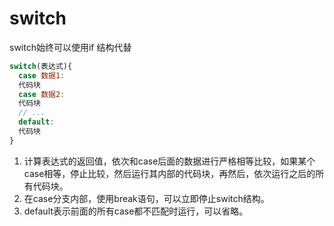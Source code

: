 # switch

switch始终可以使用if 结构代替

```js
switch(表达式){
  case 数据1:
  代码块
  case 数据2:
  代码块
  // ...
  default:
  代码块
}
```

1. 计算表达式的返回值，依次和case后面的数据进行严格相等比较，如果某个case相等，停止比较，然后运行其内部的代码块，再然后，依次运行之后的所有代码块。
2. 在case分支内部，使用break语句，可以立即停止switch结构。
3. default表示前面的所有case都不匹配时运行，可以省略。
